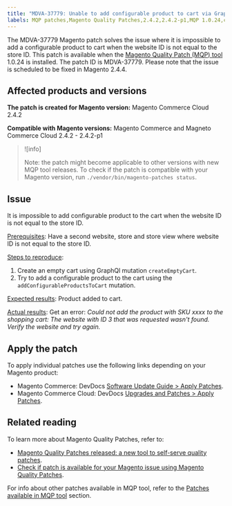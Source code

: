 ```yaml
---
title: "MDVA-37779: Unable to add configurable product to cart via GraphQL"
labels: MQP patches,Magento Quality Patches,2.4.2,2.4.2-p1,MQP 1.0.24,configurable,cart
---
```



The MDVA-37779 Magento patch solves the issue where it is impossible to add a configurable product to cart when the website ID is not equal to the store ID. This patch is available when the [Magento Quality Patch (MQP) tool](https://support.magento.com/hc/en-us/articles/360047139492) 1.0.24 is installed. The patch ID is MDVA-37779. Please note that the issue is scheduled to be fixed in Magento 2.4.4. 

## Affected products and versions

**The patch is created for Magento version:**
Magento Commerce Cloud 2.4.2

**Compatible with Magento versions:**
Magento Commerce and Magneto Commerce Cloud 2.4.2 - 2.4.2-p1

>![info]
>
>Note: the patch might become applicable to other versions with new MQP tool releases. To check if the patch is compatible with your Magento version, run `./vendor/bin/magento-patches status`.

## Issue

It is impossible to add configurable product to the cart when the website ID is not equal to the store ID.

<ins>Prerequisites</ins>:
Have a second website, store and store view where website ID is not equal to the store ID.

<ins>Steps to reproduce</ins>:

1. Create an empty cart using GraphQl mutation `createEmptyCart`.
1. Try to add a configurable product to the cart using the `addConfigurableProductsToCart` mutation.

<ins>Expected results</ins>:
Product added to cart.

<ins>Actual results</ins>:
Get an error: *Could not add the product with SKU xxxx to the shopping cart: The website with ID 3 that was requested wasn't found. Verify the website and try again.*

## Apply the patch

To apply individual patches use the following links depending on your Magento product:

* Magento Commerce: DevDocs [Software Update Guide > Apply Patches](https://devdocs.magento.com/guides/v2.4/comp-mgr/patching/mqp.html).
* Magento Commerce Cloud: DevDocs [Upgrades and Patches > Apply Patches](https://devdocs.magento.com/cloud/project/project-patch.html).


## Related reading

To learn more about Magento Quality Patches, refer to:

* [Magento Quality Patches released: a new tool to self-serve quality patches](https://support.magento.com/hc/en-us/articles/360047139492).
* [Check if patch is available for your Magento issue using Magento Quality Patches](https://support.magento.com/hc/en-us/articles/360047125252).

For info about other patches available in MQP tool, refer to the [Patches available in MQP tool](https://support.magento.com/hc/en-us/sections/360010506631-Patches-available-in-MQP-tool-) section.
